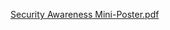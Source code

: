 [Security Awareness Mini-Poster.pdf](https://github.com/user-attachments/files/22307327/Security.Awareness.Mini-Poster.pdf)
